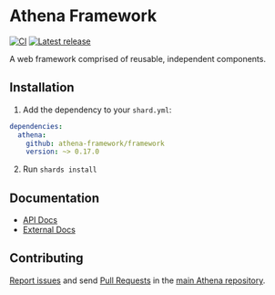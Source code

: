# Athena Framework

[![CI](https://github.com/athena-framework/athena/workflows/CI/badge.svg)](https://github.com/athena-framework/athena/actions/workflows/ci.yml)
[![Latest release](https://img.shields.io/github/release/athena-framework/framework.svg)](https://github.com/athena-framework/framework/releases)

A web framework comprised of reusable, independent components.

## Installation

1. Add the dependency to your `shard.yml`:

```yaml
dependencies:
  athena:
    github: athena-framework/framework
    version: ~> 0.17.0
```

2. Run `shards install`

## Documentation

* [API Docs](https://athenaframework.org/Framework)
* [External Docs](https://athenaframework.org)

## Contributing

[Report issues](https://github.com/athena-framework/athena/issues) and send [Pull Requests](https://github.com/athena-framework/athena/pulls) in the [main Athena repository](https://github.com/athena-framework/athena).
